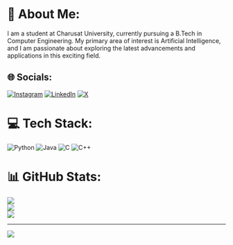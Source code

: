 # 💫 About Me:
I am a student at Charusat University, currently pursuing a B.Tech in Computer Engineering. My primary area of interest is Artificial Intelligence, and I am passionate about exploring the latest advancements and applications in this exciting field.


## 🌐 Socials:
[![Instagram](https://img.shields.io/badge/Instagram-%23E4405F.svg?logo=Instagram&logoColor=white)](https://instagram.com/nakshu_1405) [![LinkedIn](https://img.shields.io/badge/LinkedIn-%230077B5.svg?logo=linkedin&logoColor=white)](www.linkedin.com/in/nakshatra-gandhe-40259b288) [![X](https://img.shields.io/badge/X-black.svg?logo=X&logoColor=white)](https://x.com/Nakshatra1405) 

# 💻 Tech Stack:
![Python](https://img.shields.io/badge/python-3670A0?style=for-the-badge&logo=python&logoColor=ffdd54) ![Java](https://img.shields.io/badge/java-%23ED8B00.svg?style=for-the-badge&logo=openjdk&logoColor=white) ![C](https://img.shields.io/badge/c-%2300599C.svg?style=for-the-badge&logo=c&logoColor=white) ![C++](https://img.shields.io/badge/c++-%2300599C.svg?style=for-the-badge&logo=c%2B%2B&logoColor=white)
# 📊 GitHub Stats:
![](https://github-readme-stats.vercel.app/api?username=Nakshu35&theme=dark&hide_border=false&include_all_commits=false&count_private=false)<br/>
![](https://github-readme-streak-stats.herokuapp.com/?user=Nakshu35&theme=dark&hide_border=false)<br/>
![](https://github-readme-stats.vercel.app/api/top-langs/?username=Nakshu35&theme=dark&hide_border=false&include_all_commits=false&count_private=false&layout=compact)

---
[![](https://visitcount.itsvg.in/api?id=Nakshu35&icon=0&color=0)](https://visitcount.itsvg.in)

<!-- Proudly created with GPRM ( https://gprm.itsvg.in ) -->
